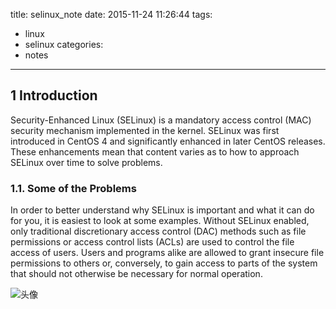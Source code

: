 title: selinux_note
date: 2015-11-24 11:26:44
tags: 
- linux
- selinux
categories:
- notes
  
---
## 1 Introduction
Security-Enhanced Linux (SELinux) is a mandatory access control (MAC) security mechanism implemented in the kernel. SELinux was first introduced in CentOS 4 and significantly enhanced in later CentOS releases. These enhancements mean that content varies as to how to approach SELinux over time to solve problems.
### 1.1. Some of the Problems
 In order to better understand why SELinux is important and what it can do for you, it is easiest to look at some examples. Without SELinux enabled, only traditional discretionary access control (DAC) methods such as file permissions or access control lists (ACLs) are used to control the file access of users. Users and programs alike are allowed to grant insecure file permissions to others or, conversely, to gain access to parts of the system that should not otherwise be necessary for normal operation.


![头像](http://i.imgur.com/Kb6JpJt.jpg)